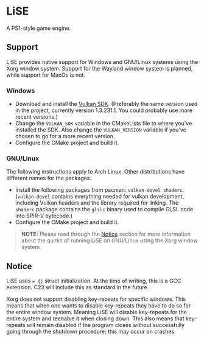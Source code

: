 # LiSE
A PS1-style game engine.

## Support

LiSE provides native support for Windows and GNU/Linux systems using the Xorg window system. Support for the Wayland window system is planned, while support for MacOs is not.

### Windows

- Download and install the [Vulkan SDK](https://vulkan.lunarg.com/). (Preferably the same version used in the project, currently version 1.3.231.1. You could probably use more recent versions.)
- Change the `VULKAN_SDK` variable in the CMakeLists file to where you've installed the SDK. Also change the `VULKAN_VERSION` variable if you've chosen to go for a more recent version.
- Configure the CMake project and build it.

### GNU/Linux

The following instructions apply to Arch Linux. Other distributions have different names for the packages.

- Install the following packages from pacman: `vulkan-devel shaderc`. (`vulkan-devel` contains everything needed for vulkan development, including Vulkan headers and the library required for linking. The `shaderc` package contains the `glslc` binary used to compile GLSL code into SPIR-V bytecode.)
- Configure the CMake project and build it.

> **__NOTE:__** Please read through the [Notice](#notice) section for more information about the quirks of running LiSE on GNU/Linux using the Xorg window system.

## Notice

LiSE uses `= {}` struct initialization. At the time of writing, this is a GCC extension. C23 will include this as standard in the future.

Xorg does not support disabling key-repeats for specific windows. This means that when one wants to disable key-repeats they have to do so for the entire window system. Meaning LiSE will disable key-repeats for the entire system and reenable it when closing down. This also means that key-repeats will remain disabled if the program closes without successfully going through the shutdown procedure; this may occur on crashes.
